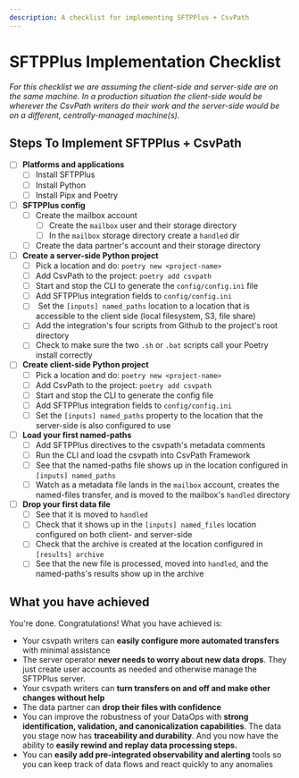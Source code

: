 ```yaml
---
description: A checklist for implementing SFTPPlus + CsvPath
---
```


# SFTPPlus Implementation Checklist

_For this checklist we are assuming the client-side and server-side are on the same machine. In a production situation the client-side would be wherever the CsvPath writers do their work and the server-side would be on a different, centrally-managed machine(s)._

## Steps To Implement SFTPPlus + CsvPath

* [ ] **Platforms and applications**
  * [ ] Install SFTPPlus
  * [ ] Install Python
  * [ ] Install Pipx and Poetry
* [ ] **SFTPPlus config**
  * [ ] Create the mailbox account&#x20;
    * [ ] Create the `mailbox` user and their storage directory
    * [ ] In the `mailbox` storage directory create a `handled` dir
  * [ ] Create the data partner's account and their storage directory
* [ ] **Create a server-side Python project**
  * [ ] Pick a location and do: `poetry new <project-name>`
  * [ ] Add CsvPath to the project: `poetry add csvpath`
  * [ ] Start and stop the CLI to generate the `config/config.ini` file
  * [ ] Add SFTPPlus integration fields to `config/config.ini` &#x20;
  * [ ] &#x20;Set the `[inputs] named_paths` location to a location that is accessible to the client side (local filesystem, S3, file share)
  * [ ] Add the integration's four scripts from Github to the project's root directory
  * [ ] Check to make sure the two `.sh` or `.bat` scripts call your Poetry install correctly
* [ ] **Create client-side Python project**
  * [ ] Pick a location and do: `poetry new <project-name>`
  * [ ] Add CsvPath to the project: `poetry add csvpath`
  * [ ] Start and stop the CLI to generate the config file
  * [ ] Add SFTPPlus integration fields to `config/config.ini`&#x20;
  * [ ] Set the `[inputs] named_paths` property to the location that the server-side is also configured to use
* [ ] **Load your first named-paths**
  * [ ] Add SFTPPlus directives to the csvpath's metadata comments
  * [ ] Run the CLI and load the csvpath into CsvPath Framework
  * [ ] See that the named-paths file shows up in the location configured in `[inputs] named_paths`&#x20;
  * [ ] Watch as a metadata file lands in the `mailbox` account, creates the named-files transfer, and is moved to the mailbox's `handled` directory
* [ ] **Drop your first data file**
  * [ ] See that it is moved to `handled`
  * [ ] Check that it shows up in the `[inputs] named_files` location configured on both client- and server-side
  * [ ] Check that the archive is created at the location configured in `[results] archive`&#x20;
  * [ ] See that the new file is processed, moved into `handled`, and the named-paths's results show up in the archive

## What you have achieved

You're done. Congratulations! What you have achieved is:&#x20;

* Your csvpath writers can **easily configure more automated transfers** with minimal assistance
* The server operator **never needs to worry about new data drops**. They just create user accounts as needed and otherwise manage the SFTPPlus server.
* Your csvpath writers can **turn transfers on and off and make other changes without help**
* The data partner can **drop their files with confidence**
* You can improve the robustness of your DataOps with **strong identification, validation, and canonicalization capabilities**. The data you stage now has **traceability and durability**. And you now have the ability to **easily rewind and replay data processing steps.**
* You can **easily add pre-integrated observability and alerting** tools so you can keep track of data flows and react quickly to any anomalies &#x20;
